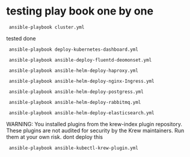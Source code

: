 # testing play book one by one

```
 ansible-playbook cluster.yml
```
tested done


```
 ansible-playbook deploy-kubernetes-dashboard.yml
```
```
 ansible-playbook ansible-deploy-fluentd-deomonset.yml
```
```
 ansible-playbook ansible-helm-deploy-haproxy.yml
```
```
 ansible-playbook ansible-helm-deploy-nginx-Ingress.yml
```
```
 ansible-playbook ansible-helm-deploy-postgress.yml
```
```
 ansible-playbook ansible-helm-deploy-rabbitmq.yml
```
```
 ansible-playbook ansible-helm-deploy-elasticsearch.yml
```







WARNING: You installed plugins from the krew-index plugin repository.
   These plugins are not audited for security by the Krew maintainers.
   Run them at your own risk.
dont deploy this
```
 ansible-playbook ansible-kubectl-krew-plugin.yml
```












